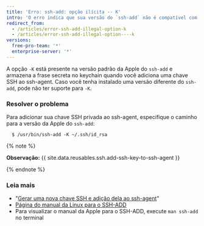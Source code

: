 ```yaml
---
title: 'Erro: ssh-add: opção ilícita -- K'
intro: 'O erro indica que sua versão do `ssh-add` não é compatível com a integração de keychain no macOS, que permite o armazenamento da frase secreta no keychain.'
redirect_from:
  - /articles/error-ssh-add-illegal-option-k
  - /articles/error-ssh-add-illegal-option----k
versions:
  free-pro-team: '*'
  enterprise-server: '*'
---
```


A opção `-K` está presente na versão padrão da Apple do `ssh-add` e armazena a frase secreta no keychain quando você adiciona uma chave SSH ao ssh-agent. Caso você tenha instalado uma versão diferente do `ssh-add`, pode não ter suporte para `-K`.

### Resolver o problema

Para adicionar sua chave SSH privada ao ssh-agent, especifique o caminho para a versão da Apple do `ssh-add`:

```shell
  $ /usr/bin/ssh-add -K ~/.ssh/id_rsa
```

{% note %}

**Observação:** {{ site.data.reusables.ssh.add-ssh-key-to-ssh-agent }}

{% endnote %}

### Leia mais

- "[Gerar uma nova chave SSH e adição dela ao ssh-agent](/articles/generating-a-new-ssh-key-and-adding-it-to-the-ssh-agent)"
- [Página do manual da Linux para o SSH-ADD](http://man7.org/linux/man-pages/man1/ssh-add.1.html)
- Para visualizar o manual da Apple para o SSH-ADD, execute `man ssh-add` no terminal
